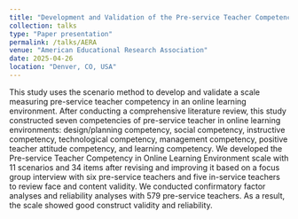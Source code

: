 ```yaml
---
title: "Development and Validation of the Pre-service Teacher Competency Scale in an Online Learning Environment using the Scenario Method"
collection: talks
type: "Paper presentation"
permalink: /talks/AERA
venue: "American Educational Research Association"
date: 2025-04-26
location: "Denver, CO, USA"
---
```


This study uses the scenario method to develop and validate a scale measuring pre-service teacher competency in an online learning environment. After conducting a comprehensive literature review, this study constructed seven competencies of pre-service teacher in online learning environments: design/planning competency, social competency, instructive competency, technological competency, management competency, positive teacher attitude competency, and learning competency. We developed the Pre-service Teacher Competency in Online Learning Environment scale with 11 scenarios and 34 items after revising and improving it based on a focus group interview with six pre-service teachers and five in-service teachers to review face and content validity. We conducted confirmatory factor analyses and reliability analyses with 579 pre-service teachers. As a result, the scale showed good construct validity and reliability.
